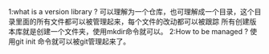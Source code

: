 1:what is a version library ?
  可以理解为一个仓库，也可理解成一个目录，这个目录里面的所有文件都可以被管理起来，每个文件的改动都可以被跟踪
  所有创建版本库就是创建一个文件夹，使用mkdir命令就可以。
2:How to be managed ?
   使用git init 命令就可以被git管理起来了。

